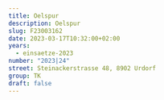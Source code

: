 ```yaml
---
title: Oelspur
description: Oelspur
slug: F23003162
date: 2023-03-17T10:32:00+02:00
years:
  - einsaetze-2023
number: "2023|24"
street: Steinackerstrasse 48, 8902 Urdorf
group: TK
draft: false
---
```

